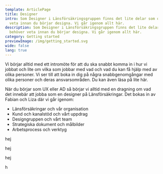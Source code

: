 ```yaml
---
template: ArticlePage
title: Designer
intro: Som Designer i Länsförsäkringsgruppen finns det lite delar som du behöver
  veta innan du börjar designa. Vi går igenom allt här.
description: Som Designer i Länsförsäkringsgruppen finns det lite delar som du
  behöver veta innan du börjar designa. Vi går igenom allt här.
category: Getting started
previewImage: /img/getting_started.svg
wide: false
lang: true
---
```

Vi börjar alltid med ett intromöte för att du ska snabbt komma in i hur vi jobbat och lite om vilka som jobbar med vad och vad du kan få hjälp med av olika personer. Vi ser till att boka in dig på några snabbgenomgångar med olika personer och deras ansvarsområden. Du kan även läsa på lite här.

<section>
<Collapse title="Intromöte">
<div class="content">



När du börjar som UX eller AD så börjar vi alltid med en dragning om vad det innebär att jobba som en designer på Länsförsäkringar. Det bokas in av Fabian och Liza där vi går igenom:

* Länsförsäkringar och vår organisation
* Kund och kanalstöd och vårt uppdrag
* Designgruppen och vårt team
* Strategiska dokument och målbilder
* Arbetsprocess och verktyg
</div></Collapse>
<Collapse title="Användningstester">
<div class="content">

hej
</div></Collapse>
<Collapse title="Webbtillgänglighet">
<div class="content">

hej
</div></Collapse>
<Collapse title="Varumärkesstrategi och vårt digitala varumärke">
<div class="content">

hej
</div></Collapse>
<Collapse title="Marknads och IT strategin">
<div class="content">

h
</div></Collapse>
</section>